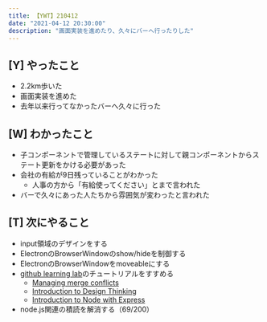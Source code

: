 ```yaml
---
title: 【YWT】210412
date: "2021-04-12 20:30:00"
description: "画面実装を進めたり、久々にバーへ行ったりした"
---
```


## [Y] やったこと

- 2.2km歩いた
- 画面実装を進めた
- 去年以来行ってなかったバーへ久々に行った

## [W] わかったこと

- 子コンポーネントで管理しているステートに対して親コンポーネントからステート更新をかける必要があった
- 会社の有給が9日残っていることがわかった
  - 人事の方から「有給使ってください」とまで言われた
- バーで久々にあった人たちから雰囲気が変わったと言われた

## [T] 次にやること

- input領域のデザインをする
- ElectronのBrowserWindowのshow/hideを制御する
- ElectronのBrowserWindowをmoveableにする
- [github learning lab](https://lab.github.com/githubtraining)のチュートリアルをすすめる
  - [Managing merge conflicts](https://lab.github.com/githubtraining/managing-merge-conflicts)
  - [Introduction to Design Thinking](https://lab.github.com/githubtraining/introduction-to-design-thinking)
  - [Introduction to Node with Express](https://lab.github.com/everydeveloper/introduction-to-node-with-express)
- node.js関連の積読を解消する（69/200）
